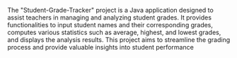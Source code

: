The "Student-Grade-Tracker" project is a Java application designed to assist teachers in managing and analyzing student grades. It provides functionalities to input student names and their corresponding grades, computes various statistics such as average, highest, and lowest grades, and displays the analysis results. This project aims to streamline the grading process and provide valuable insights into student performance
